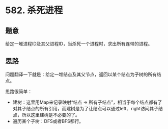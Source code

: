 # 582. 杀死进程

## 题意

给定一堆进程ID及其父进程ID，当杀死一个进程时，求出所有连带的进程。

## 思路

问题翻译一下就是：给定一堆结点及其父节点，返回以某个结点为子树的所有结点。

思路很简单：

- 建树：这里用Map来记录映射“结点 => 所有子结点”，相当于每个结点都有了对其子结点的所有引用，而建树是为了让结点可以通过left、right访问其子结点，所以这里建树是不必要的了。
- 遍历某个子树：DFS或者BFS都行。
